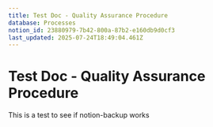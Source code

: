 ```yaml
---
title: Test Doc - Quality Assurance Procedure
database: Processes
notion_id: 23880979-7b42-800a-87b2-e160db9d0cf3
last_updated: 2025-07-24T18:49:04.461Z
---
```


# Test Doc - Quality Assurance Procedure


This is a test to see if notion-backup works

